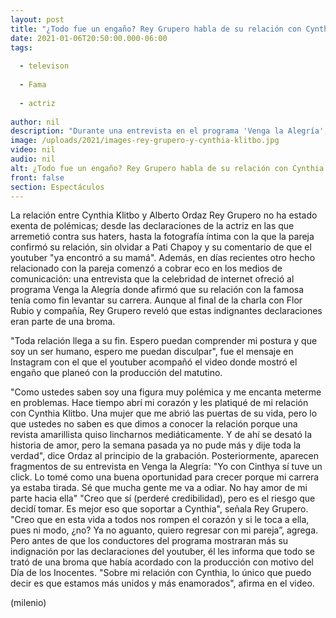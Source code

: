 ```yaml
---
layout: post
title: "¿Todo fue un engaño? Rey Grupero habla de su relación con Cynthia Klitbo"
date: 2021-01-06T20:50:00.000-06:00
tags:
  
  - televison
  
  - Fama
  
  - actriz
  
author: nil
description: "Durante una entrevista en el programa 'Venga la Alegría', el youtuber afirmó que no siente amor por la actriz, aunque luego reveló que todo lo dicho se trataba de una broma. "
image: /uploads/2021/images-rey-grupero-y-cynthia-klitbo.jpg
video: nil
audio: nil
alt: ¿Todo fue un engaño? Rey Grupero habla de su relación con Cynthia Klitbo
front: false
section: Espectáculos
---
```


La relación entre Cynthia Klitbo y Alberto Ordaz Rey Grupero no ha estado exenta de polémicas; desde las declaraciones de la actriz en las que arremetió contra sus haters, hasta la fotografía íntima con la que la pareja confirmó su relación, sin olvidar a Pati Chapoy y su comentario de que el youtuber "ya encontró a su mamá". Además,  en días recientes otro hecho relacionado con la pareja comenzó a cobrar eco en los medios de comunicación: una entrevista que la celebridad de internet ofreció al programa Venga la Alegría donde afirmó que su relación con la famosa tenía como fin levantar su carrera. Aunque al final de la charla con Flor Rubio y compañía, Rey Grupero reveló que estas indignantes declaraciones eran parte de una broma. 

"Toda relación llega a su fin. Espero puedan comprender mi postura y que soy un ser humano, espero me puedan disculpar", fue el mensaje en Instagram con el que el youtuber acompañó el video donde mostró el engaño que planeó con la producción del matutino. 

"Como ustedes saben soy una figura muy polémica y me encanta meterme en problemas. Hace tiempo abrí mi corazón y les platiqué de mi relación con Cynthia Klitbo. Una mujer que me abrió las puertas de su vida, pero lo que ustedes no saben es que dimos a conocer la relación porque una revista amarillista quiso lincharnos mediáticamente. Y de ahí se desató la historia de amor, pero la semana pasada ya no pude más y dije toda la verdad", dice Ordaz al principio de la grabación. Posteriormente, aparecen fragmentos de su entrevista en Venga la Alegría: "Yo con Cinthya sí tuve un click. Lo tomé como una buena oportunidad para crecer porque mi carrera ya estaba tirada. Sé que mucha gente me va a odiar. No hay amor de mi parte hacia ella" "Creo que sí (perderé credibilidad), pero es el riesgo que decidí tomar. Es mejor eso que soportar a Cynthia", señala Rey Grupero. "Creo que en esta vida a todos nos rompen el corazón y si le toca a ella, pues ni modo, ¿no? Ya no aguanto, quiero regresar con mi pareja”, agrega. Pero antes de que los conductores del programa mostraran más su indignación por las declaraciones del youtuber, él les informa que todo se trató de una broma que había acordado con la producción con motivo del Día de los Inocentes. "Sobre mi relación con Cynthia, lo único que puedo decir es que estamos más unidos y más enamorados", afirma en el video. 

(milenio)